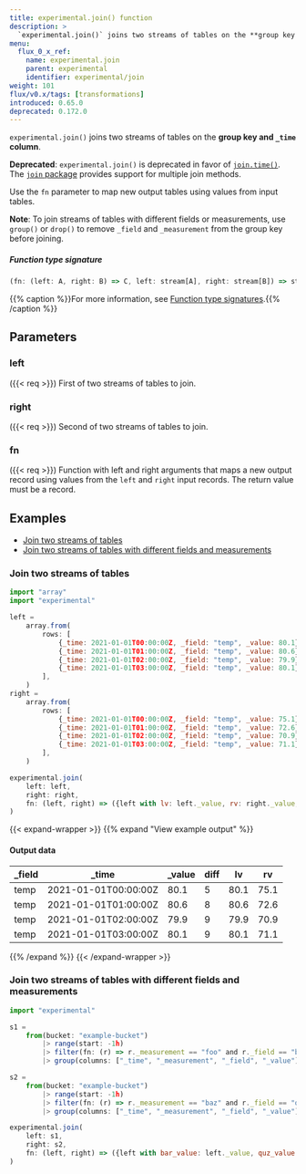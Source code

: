 ```yaml
---
title: experimental.join() function
description: >
  `experimental.join()` joins two streams of tables on the **group key and `_time` column**.
menu:
  flux_0_x_ref:
    name: experimental.join
    parent: experimental
    identifier: experimental/join
weight: 101
flux/v0.x/tags: [transformations]
introduced: 0.65.0
deprecated: 0.172.0
---
```


<!------------------------------------------------------------------------------

IMPORTANT: This page was generated from comments in the Flux source code. Any
edits made directly to this page will be overwritten the next time the
documentation is generated. 

To make updates to this documentation, update the function comments above the
function definition in the Flux source code:

https://github.com/influxdata/flux/blob/master/stdlib/experimental/experimental.flux#L395-L399

Contributing to Flux: https://github.com/influxdata/flux#contributing
Fluxdoc syntax: https://github.com/influxdata/flux/blob/master/docs/fluxdoc.md

------------------------------------------------------------------------------->

`experimental.join()` joins two streams of tables on the **group key and `_time` column**.

**Deprecated**: `experimental.join()` is deprecated in favor of [`join.time()`](https://docs.influxdata.com/flux/v0.x/stdlib/join/time/).
The [`join` package](https://docs.influxdata.com/flux/v0.x/stdlib/join/) provides support
for multiple join methods.

Use the `fn` parameter to map new output tables using values from input tables.

**Note**: To join streams of tables with different fields or measurements,
use `group()` or `drop()` to remove `_field` and `_measurement` from the
group key before joining.

##### Function type signature

```js
(fn: (left: A, right: B) => C, left: stream[A], right: stream[B]) => stream[C] where A: Record, B: Record, C: Record
```

{{% caption %}}For more information, see [Function type signatures](/flux/v0.x/function-type-signatures/).{{% /caption %}}

## Parameters

### left
({{< req >}})
First of two streams of tables to join.



### right
({{< req >}})
Second of two streams of tables to join.



### fn
({{< req >}})
Function with left and right arguments that maps a new output record
using values from the `left` and `right` input records.
The return value must be a record.




## Examples

- [Join two streams of tables](#join-two-streams-of-tables)
- [Join two streams of tables with different fields and measurements](#join-two-streams-of-tables-with-different-fields-and-measurements)

### Join two streams of tables

```js
import "array"
import "experimental"

left =
    array.from(
        rows: [
            {_time: 2021-01-01T00:00:00Z, _field: "temp", _value: 80.1},
            {_time: 2021-01-01T01:00:00Z, _field: "temp", _value: 80.6},
            {_time: 2021-01-01T02:00:00Z, _field: "temp", _value: 79.9},
            {_time: 2021-01-01T03:00:00Z, _field: "temp", _value: 80.1},
        ],
    )
right =
    array.from(
        rows: [
            {_time: 2021-01-01T00:00:00Z, _field: "temp", _value: 75.1},
            {_time: 2021-01-01T01:00:00Z, _field: "temp", _value: 72.6},
            {_time: 2021-01-01T02:00:00Z, _field: "temp", _value: 70.9},
            {_time: 2021-01-01T03:00:00Z, _field: "temp", _value: 71.1},
        ],
    )

experimental.join(
    left: left,
    right: right,
    fn: (left, right) => ({left with lv: left._value, rv: right._value, diff: left._value - right._value}),
)

```

{{< expand-wrapper >}}
{{% expand "View example output" %}}

#### Output data

| _field  | _time                | _value  | diff  | lv   | rv   |
| ------- | -------------------- | ------- | ----- | ---- | ---- |
| temp    | 2021-01-01T00:00:00Z | 80.1    | 5     | 80.1 | 75.1 |
| temp    | 2021-01-01T01:00:00Z | 80.6    | 8     | 80.6 | 72.6 |
| temp    | 2021-01-01T02:00:00Z | 79.9    | 9     | 79.9 | 70.9 |
| temp    | 2021-01-01T03:00:00Z | 80.1    | 9     | 80.1 | 71.1 |

{{% /expand %}}
{{< /expand-wrapper >}}

### Join two streams of tables with different fields and measurements

```js
import "experimental"

s1 =
    from(bucket: "example-bucket")
        |> range(start: -1h)
        |> filter(fn: (r) => r._measurement == "foo" and r._field == "bar")
        |> group(columns: ["_time", "_measurement", "_field", "_value"], mode: "except")

s2 =
    from(bucket: "example-bucket")
        |> range(start: -1h)
        |> filter(fn: (r) => r._measurement == "baz" and r._field == "quz")
        |> group(columns: ["_time", "_measurement", "_field", "_value"], mode: "except")

experimental.join(
    left: s1,
    right: s2,
    fn: (left, right) => ({left with bar_value: left._value, quz_value: right._value}),
)

```

